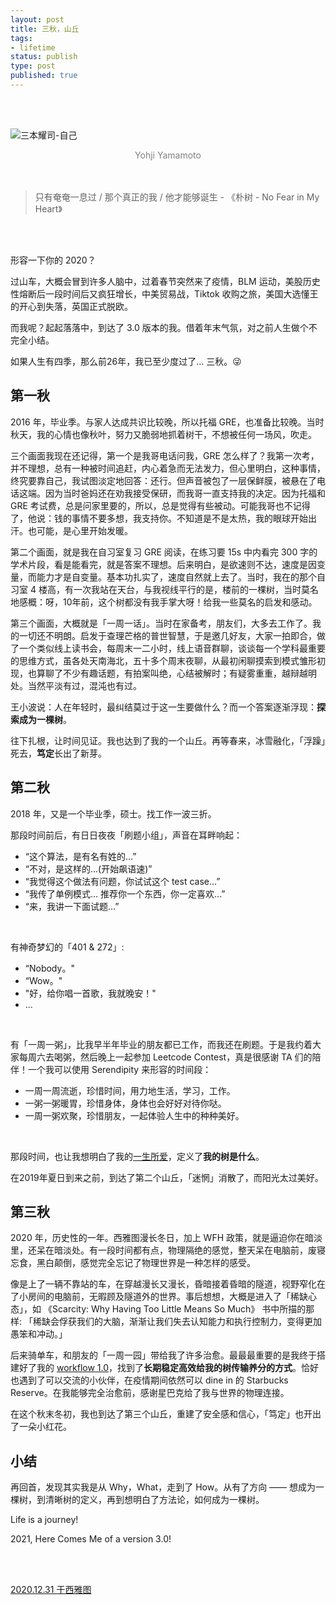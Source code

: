 ```yaml
---
layout: post
title: 三秋，山丘
tags: 
- lifetime
status: publish
type: post
published: true
---
```


<br>
<br>

![三本耀司-自己](https://i.imgur.com/UxKjNlF.jpg)

<center><font color="grey"> Yohji Yamamoto </font>  </center>

<br>
<br>


> 只有奄奄一息过 / 那个真正的我 / 他才能够诞生 - 《朴树 - No Fear in My Heart》

<br>
<br>

形容一下你的 2020？

过山车，大概会冒到许多人脑中，过着春节突然来了疫情，BLM 运动，美股历史性熔断后一段时间后又疯狂增长，中美贸易战，Tiktok 收购之旅，美国大选懂王的开心到失落，英国正式脱欧。

而我呢？起起落落中，到达了 3.0 版本的我。借着年末气氛，对之前人生做个不完全小结。

如果人生有四季，那么前26年，我已至少度过了... 三秋。😜

## 第一秋

2016 年，毕业季。与家人达成共识比较晚，所以托福 GRE，也准备比较晚。当时秋天，我的心情也像秋叶，努力又脆弱地抓着树干，不想被任何一场风，吹走。

三个画面我现在还记得，第一个是我哥电话问我，GRE 怎么样了？我第一次考，并不理想，总有一种被时间追赶，内心着急而无法发力，但心里明白，这种事情，终究要靠自己，我试图淡定地回答：还行。但声音被包了一层保鲜膜，被悬在了电话这端。因为当时爸妈还在劝我接受保研，而我哥一直支持我的决定。因为托福和 GRE 考试费，总是问家里要的，所以，总是觉得有些被动。可能我哥也不记得了，他说：钱的事情不要多想，我支持你。不知道是不是太热，我的眼球开始出汗。也可能，是心里开始发暖。

第二个画面，就是我在自习室复习 GRE 阅读，在练习要 15s 中内看完 300 字的学术片段，看是能看完，就是答案不理想。后来明白，是欲速则不达，速度是因变量，而能力才是自变量。基本功扎实了，速度自然就上去了。当时，我在的那个自习室 4 楼高，有一次我站在天台，与我视线平行的是，楼前的一棵树，当时莫名地感概：呀，10年前，这个树都没有我手掌大呀！给我一些莫名的启发和感动。

第三个画面，大概就是「一周一话」。当时在家备考，朋友们，大多去工作了。我的一切还不明朗。启发于查理芒格的普世智慧，于是邀几好友，大家一拍即合，做了一个类似线上读书会，每周末一二小时，线上语音群聊，谈谈每一个学科最重要的思维方式，虽各处天南海北，五十多个周末夜聊，从最初闲聊摸索到模式雏形初现，也算聊了不少有趣话题，有拍案叫绝，心结被解时；有疑雾重重，越辩越明处。当然平淡有过，混沌也有过。

王小波说：人在年轻时，最纠结莫过于这一生要做什么？而一个答案逐渐浮现：**探索成为一棵树**。

往下扎根，让时间见证。我也达到了我的一个山丘。再等春来，冰雪融化，「浮躁」死去，**笃定**长出了新芽。

## 第二秋

2018 年，又是一个毕业季，硕士。找工作一波三折。

那段时间前后，有日日夜夜「刷题小组」，声音在耳畔响起：

* “这个算法，是有名有姓的…”
* “不对，是这样的…(开始飙语速)”
* “我觉得这个做法有问题，你试试这个 test case…”
* “我传了单例模式… 推荐你一个东西，你一定喜欢…”
* “来，我讲一下面试题…” <br>
<br>

有神奇梦幻的「401 & 272」:

* “Nobody。"
* “Wow。"
* "好，给你唱一首歌，我就晚安！"
* ... <br>
<br>

有「一周一粥」，比我早半年毕业的朋友都已工作，而我还在刷题。于是我约着大家每周六去喝粥，然后晚上一起参加 Leetcode Contest，真是很感谢 TA 们的陪伴！一个我可以使用 Serendipity 来形容的时间段：

* 一周一周流逝，珍惜时间，用力地生活，学习，工作。
* 一粥一粥暖胃，珍惜身体，身体也会好好对待你哒。
* 一周一粥欢聚，珍惜朋友，一起体验人生中的种种美好。<br>
<br>

那段时间，也让我想明白了我的[一生所爱](https://willwang.cc/2019/01/life-README)，定义了**我的树是什么**。

在2019年夏日到来之前，到达了第二个山丘，「迷惘」消散了，而阳光太过美好。

## 第三秋

2020 年，历史性的一年。西雅图漫长冬日，加上 WFH 政策，就是逼迫你在暗淡里，还呆在暗淡处。有一段时间都有点，物理隔绝的感觉，整天呆在电脑前，废寝忘食，黑白颠倒，感觉完全忘记了物理世界是一种怎样的感受。

像是上了一辆不靠站的车，在穿越漫长又漫长，昏暗接着昏暗的隧道，视野窄化在了小房间的电脑前，无暇顾及隧道外的世界。事后想想，大概是进入了「稀缺心态」，如 《Scarcity: Why Having Too Little Means So Much》 书中所描的那样: 「稀缺会俘获我们的大脑，渐渐让我们失去认知能力和执行控制力，变得更加愚笨和冲动。」

后来骑单车，和朋友的「一周一园」带给我了许多治愈。最最最重要的是我终于搭建好了我的 [workflow 1.0](https://github.com/willwang-x/workflow)，找到了**长期稳定高效给我的树传输养分的方式**。恰好也遇到了可以交流的小伙伴，在疫情期间依然可以 dine in 的 Starbucks Reserve。在我能够完全治愈前，感谢星巴克给了我与世界的物理连接。

在这个秋末冬初，我也到达了第三个山丘，重建了安全感和信心，「笃定」也开出了一朵小红花。

## 小结

再回首，发现其实我是从 Why，What，走到了 How。从有了方向 —— 想成为一棵树，到清晰树的定义，再到想明白了方法论，如何成为一棵树。

Life is a journey! 

2021, Here Comes Me of a version 3.0!

<br>
<br>


[2020.12.31 于西雅图](https://github.githistory.xyz/willwang-x/willwang-x.github.io/blob/master/_posts/blogs/2020-12-31-3-fall-and-rise.md)